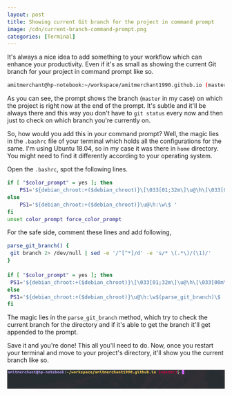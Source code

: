 ```yaml
---
layout: post
title: Showing current Git branch for the project in command prompt
image: /cdn/current-branch-command-prompt.png
categories: [Terminal]
---
```


It's always a nice idea to add something to your workflow which can enhance your productivity. Even if it's as small as showing the current Git branch for your project in command prompt like so.

```bash
amitmerchant@hp-notebook:~/workspace/amitmerchant1990.github.io (master)$ 
```

As you can see, the prompt shows the branch (`master` in my case) on which the project is right now at the end of the prompt. It's subtle and it'll be always there and this way you don't have to `git status` every now and then just to check on which branch you're currently on.

So, how would you add this in your command prompt? Well, the magic lies in the `.bashrc` file of your terminal which holds all the configurations for the same. I'm using Ubuntu 18.04, so in my case it was there in `home` directory. You might need to find it differently according to your operating system.

Open the `.bashrc`, spot the following lines.

```bash
if [ "$color_prompt" = yes ]; then
    PS1='${debian_chroot:+($debian_chroot)}\[\033[01;32m\]\u@\h\[\033[00m\]:\[\033[01;34m\]\w\[\033[00m\]\$ '
else
    PS1='${debian_chroot:+($debian_chroot)}\u@\h:\w\$ '
fi
unset color_prompt force_color_prompt
```

For the safe side, comment these lines and add following,

```bash
parse_git_branch() {
 git branch 2> /dev/null | sed -e '/^[^*]/d' -e 's/* \(.*\)/(\1)/'
}

if [ "$color_prompt" = yes ]; then
 PS1='${debian_chroot:+($debian_chroot)}\[\033[01;32m\]\u@\h\[\033[00m\]:\[\033[01;34m\]\w\[\033[01;31m\] $(parse_git_branch)\[\033[00m\]\$ '
else
 PS1='${debian_chroot:+($debian_chroot)}\u@\h:\w$(parse_git_branch)\$ '
fi
```

The magic lies in the `parse_git_branch` method, which try to check the current branch for the directory and if it's able to get the branch it'll get appended to the prompt.

Save it and you're done! This all you'll need to do. Now, once you restart your terminal and move to your project's directory, it'll show you the current branch like so.

![](/images/bash-current-branch.png)